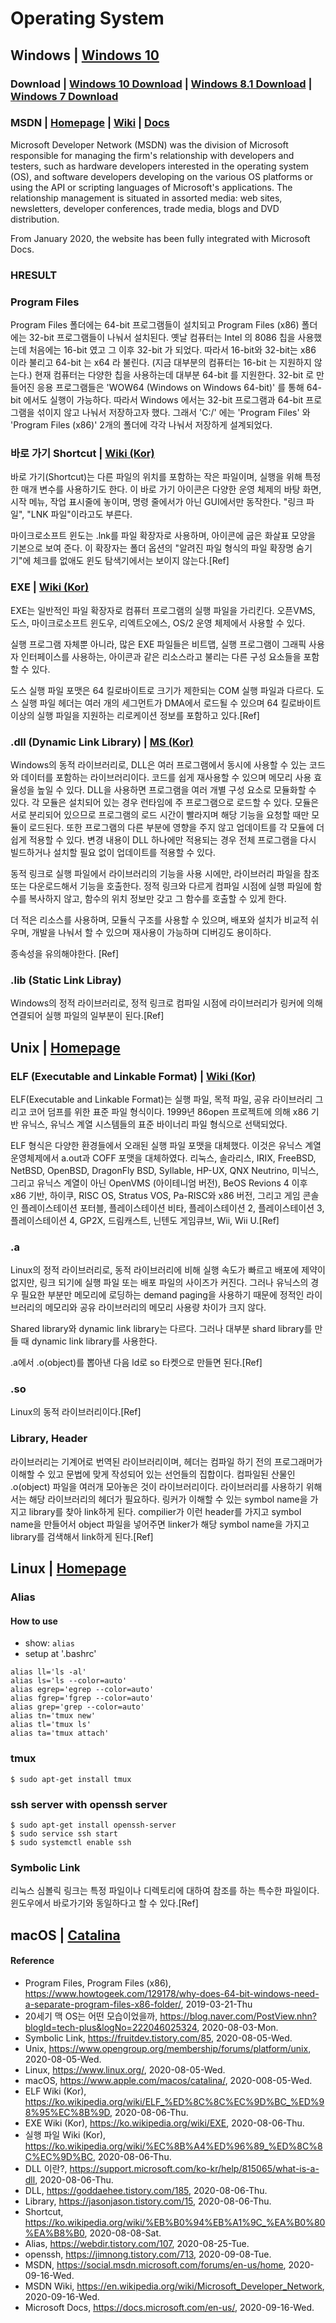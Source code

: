 # Operating System

## Windows | [Windows 10](https://www.microsoft.com/en-us/windows/)
### Download | [Windows 10 Download](https://www.microsoft.com/en-us/software-download/windows10) | [Windows 8.1 Download](https://www.microsoft.com/en-us/software-download/windows8ISO) | [Windows 7 Download](https://www.microsoft.com/en-us/software-download/windows7)

### MSDN | [Homepage](https://social.msdn.microsoft.com/forums/en-us/home) | [Wiki](https://en.wikipedia.org/wiki/Microsoft_Developer_Network) | [Docs](https://docs.microsoft.com/en-us/)
Microsoft Developer Network (MSDN) was the division of Microsoft responsible for managing the firm's relationship with developers and testers, such as hardware developers interested in the operating system (OS), and software developers developing on the various OS platforms or using the API or scripting languages of Microsoft's applications. The relationship management is situated in assorted media: web sites, newsletters, developer conferences, trade media, blogs and DVD distribution.

From January 2020, the website has been fully integrated with Microsoft Docs.

### HRESULT

### Program Files
Program Files 폴더에는 64-bit 프로그램들이 설치되고 Program Files (x86) 폴더에는 32-bit 프로그램들이 나눠서 설치된다. 옛날 컴퓨터는 Intel 의 8086 칩을 사용했는데 처음에는 16-bit 였고 그 이후 32-bit 가 되었다. 따라서 16-bit와 32-bit는 x86 이라 불리고 64-bit 는 x64 라 불린다. (지금 대부분의 컴퓨터는 16-bit 는 지원하지 않는다.) 현재 컴퓨터는 다양한 칩을 사용하는데 대부분 64-bit 를 지원한다. 32-bit 로 만들어진 응용 프로그램들은 'WOW64 (Windows on Windows 64-bit)' 를 통해 64-bit 에서도 실행이 가능하다. 따라서 Windows 에서는 32-bit 프로그램과 64-bit 프로그램을 섞이지 않고 나눠서 저장하고자 했다. 그래서 'C:/' 에는 'Program Files' 와 'Program Files (x86)' 2개의 폴더에 각각 나눠서 저장하게 설계되었다.

### 바로 가기 Shortcut | [Wiki (Kor)](https://ko.wikipedia.org/wiki/%EB%B0%94%EB%A1%9C_%EA%B0%80%EA%B8%B0)
바로 가기(Shortcut)는 다른 파일의 위치를 포함하는 작은 파일이며, 실행을 위해 특정한 매개 변수를 사용하기도 한다. 이 바로 가기 아이콘은 다양한 운영 체제의 바탕 화면, 시작 메뉴, 작업 표시줄에 놓이며, 명령 줄에서가 아닌 GUI에서만 동작한다. "링크 파일", "LNK 파일"이라고도 부른다.

마이크로소프트 윈도는 .lnk를 파일 확장자로 사용하며, 아이콘에 굽은 화살표 모양을 기본으로 보여 준다. 이 확장자는 폴더 옵션의 "알려진 파일 형식의 파일 확장명 숨기기"에 체크를 없애도 윈도 탐색기에서는 보이지 않는다.[Ref]

### EXE | [Wiki (Kor)](https://ko.wikipedia.org/wiki/EXE)
EXE는 일반적인 파일 확장자로 컴퓨터 프로그램의 실행 파일을 가리킨다. 오픈VMS, 도스, 마이크로소프트 윈도우, 리엑트오에스, OS/2 운영 체제에서 사용할 수 있다.

실행 프로그램 자체뿐 아니라, 많은 EXE 파일들은 비트맵, 실행 프로그램이 그래픽 사용자 인터페이스를 사용하는, 아이콘과 같은 리소스라고 불리는 다른 구성 요소들을 포함할 수 있다.

도스 실행 파일 포맷은 64 킬로바이트로 크기가 제한되는 COM 실행 파일과 다르다. 도스 실행 파일 헤더는 여러 개의 세그먼트가 DMA에서 로드될 수 있으며 64 킬로바이트 이상의 실행 파일을 지원하는 리로케이션 정보를 포함하고 있다.[Ref]

### .dll (Dynamic Link Library) | [MS (Kor)](https://support.microsoft.com/ko-kr/help/815065/what-is-a-dll)
Windows의 동적 라이브러리로, DLL은 여러 프로그램에서 동시에 사용할 수 있는 코드와 데이터를 포함하는 라이브러리이다. 코드를 쉽게 재사용할 수 있으며 메모리 사용 효율성을 높일 수 있다. DLL을 사용하면 프로그램을 여러 개별 구성 요소로 모듈화할 수 있다. 각 모듈은 설치되어 있는 경우 런타임에 주 프로그램으로 로드할 수 있다. 모듈은 서로 분리되어 있으므로 프로그램의 로드 시간이 빨라지며 해당 기능을 요청할 때만 모듈이 로드된다. 또한 프로그램의 다른 부분에 영향을 주지 않고 업데이트를 각 모듈에 더 쉽게 적용할 수 있다. 변경 내용이 DLL 하나에만 적용되는 경우 전체 프로그램을 다시 빌드하거나 설치할 필요 없이 업데이트를 적용할 수 있다.

동적 링크로 실행 파일에서 라이브러리의 기능을 사용 시에만, 라이브러리 파일을 참조 또는 다운로드해서 기능을 호출한다. 정적 링크와 다르게 컴파일 시점에 실행 파일에 함수를 복사하지 않고, 함수의 위치 정보만 갖고 그 함수를 호출할 수 있게 한다.

더 적은 리소스를 사용하며, 모듈식 구조를 사용할 수 있으며, 배포와 설치가 비교적 쉬우며, 개발을 나눠서 할 수 있으며 재사용이 가능하며 디버깅도 용이하다.

종속성을 유의해야한다. [Ref]

### .lib (Static Link Libray)
Windows의 정적 라이브러리로, 정적 링크로 컴파일 시점에 라이브러리가 링커에 의해 연결되어 실행 파일의 일부분이 된다.[Ref]

## Unix | [Homepage](https://www.opengroup.org/membership/forums/platform/unix)

### ELF (Executable and Linkable Format) | [Wiki (Kor)](https://ko.wikipedia.org/wiki/ELF_%ED%8C%8C%EC%9D%BC_%ED%98%95%EC%8B%9D)
ELF(Executable and Linkable Format)는 실행 파일, 목적 파일, 공유 라이브러리 그리고 코어 덤프를 위한 표준 파일 형식이다. 1999년 86open 프로젝트에 의해 x86 기반 유닉스, 유닉스 계열 시스템들의 표준 바이너리 파일 형식으로 선택되었다.

ELF 형식은 다양한 환경들에서 오래된 실행 파일 포맷을 대체했다. 이것은 유닉스 계열 운영체제에서 a.out과 COFF 포맷을 대체하였다. 리눅스, 솔라리스, IRIX, FreeBSD, NetBSD, OpenBSD, DragonFly BSD, Syllable, HP-UX, QNX Neutrino, 미닉스, 그리고 유닉스 계열이 아닌 OpenVMS (아이테니엄 버전), BeOS Revions 4 이후 x86 기반, 하이쿠, RISC OS, Stratus VOS, Pa-RISC와 x86 버전, 그리고 게임 콘솔인 플레이스테이션 포터블, 플레이스테이션 비타, 플레이스테이션 2, 플레이스테이션 3, 플레이스테이션 4, GP2X, 드림캐스트, 닌텐도 게임큐브, Wii, Wii U.[Ref]

### .a
Linux의 정적 라이브러리로, 동적 라이브러리에 비해 실행 속도가 빠르고 배포에 제약이 없지만, 링크 되기에 실행 파일 또는 배포 파일의 사이즈가 커진다. 그러나 유닉스의 경우 필요한 부분만 메모리에 로딩하는 demand paging을 사용하기 때문에 정적인 라이브러리의 메모리와 공유 라이브러리의 메모리 사용량 차이가 크지 않다.

Shared library와 dynamic link library는 다르다. 그러나 대부분 shard library를 만들 때 dynamic link library를 사용한다.

.a에서 .o(object)를 뽑아낸 다음 ld로 so 타켓으로 만들면 된다.[Ref]

### .so
Linux의 동적 라이브러리이다.[Ref]

### Library, Header
라이브러리는 기계어로 번역된 라이브러리이며, 헤더는 컴파일 하기 전의 프로그래머가 이해할 수 있고 문법에 맞게 작성되어 있는 선언들의 집합이다. 컴파일된 산물인 .o(object) 파일을 여러개 모아놓은 것이 라이브러리이다. 라이브러리를 사용하기 위해서는 해당 라이브러리의 헤더가 필요하다. 링커가 이해할 수 있는 symbol name을 가지고 library를 찾아 link하게 된다. compilier가 이런 header를 가지고 symbol name을 만들어서 object 파일을 넣어주면 linker가 해당 symbol name을 가지고 library를 검색해서 link하게 된다.[Ref]

## Linux | [Homepage](https://www.linux.org/)

### Alias

#### How to use
- show: `alias`
- setup at '.bashrc'
```
alias ll='ls -al'
alias ls='ls --color=auto'
alias egrep='egrep --color=auto'
alias fgrep='fgrep --color=auto'
alias grep='grep --color=auto'
alias tn='tmux new'
alias tl='tmux ls'
alias ta='tmux attach'
```
### tmux
```
$ sudo apt-get install tmux
```

### ssh server with openssh server
```
$ sudo apt-get install openssh-server
$ sudo service ssh start
$ sudo systemctl enable ssh
```

### Symbolic Link
리눅스 심볼릭 링크는 특정 파일이나 디렉토리에 대하여 참조를 하는 특수한 파일이다. 윈도우에서 바로가기와 동일하다고 할 수 있다.[Ref]

## macOS | [Catalina](https://www.apple.com/macos/catalina/)

#### Reference
- Program Files, Program Files (x86), https://www.howtogeek.com/129178/why-does-64-bit-windows-need-a-separate-program-files-x86-folder/, 2019-03-21-Thu
- 20세기 맥 OS는 어떤 모습이었을까, https://blog.naver.com/PostView.nhn?blogId=tech-plus&logNo=222046025324, 2020-08-03-Mon.
- Symbolic Link, https://fruitdev.tistory.com/85, 2020-08-05-Wed.
- Unix, https://www.opengroup.org/membership/forums/platform/unix, 2020-08-05-Wed.
- Linux, https://www.linux.org/, 2020-08-05-Wed.
- macOS, https://www.apple.com/macos/catalina/, 2020-008-05-Wed.
- ELF Wiki (Kor), https://ko.wikipedia.org/wiki/ELF_%ED%8C%8C%EC%9D%BC_%ED%98%95%EC%8B%9D, 2020-08-06-Thu.
- EXE Wiki (Kor), https://ko.wikipedia.org/wiki/EXE, 2020-08-06-Thu.
- 실행 파일 Wiki (Kor), https://ko.wikipedia.org/wiki/%EC%8B%A4%ED%96%89_%ED%8C%8C%EC%9D%BC, 2020-08-06-Thu.
- DLL 이란?, https://support.microsoft.com/ko-kr/help/815065/what-is-a-dll, 2020-08-06-Thu.
- DLL, https://goddaehee.tistory.com/185, 2020-08-06-Thu.
- Library, https://jasonjason.tistory.com/15, 2020-08-06-Thu.
- Shortcut, https://ko.wikipedia.org/wiki/%EB%B0%94%EB%A1%9C_%EA%B0%80%EA%B8%B0, 2020-08-08-Sat.
- Alias, https://webdir.tistory.com/107, 2020-08-25-Tue.
- openssh, https://jimnong.tistory.com/713, 2020-09-08-Tue.
- MSDN, https://social.msdn.microsoft.com/forums/en-us/home, 2020-09-16-Wed.
- MSDN Wiki, https://en.wikipedia.org/wiki/Microsoft_Developer_Network, 2020-09-16-Wed.
- Microsoft Docs, https://docs.microsoft.com/en-us/, 2020-09-16-Wed.
